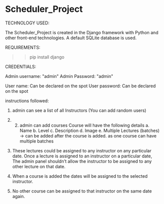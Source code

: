 # Scheduler_Project

TECHNOLOGY USED:

The Scheduler_Project is created in the Django framework with Python and other front-end technologies.
A default SQLite database is used.

REQUIREMENTS:

>> pip install django

CREDENTIALS:

Admin username: "admin"
Admin Password: "admin"

User name: Can be declared on the spot
User password: Can be declared on the spot


instructions followed:
1. admin can see a list of all Instructors (You can add random users)
2.  2. admin can add courses Course will have the following details
        a. Name
        b. Level
        c. Description
        d. Image
        e. Multiple Lectures (batches) -> can be added after the course is added. as one course can have multiple batches 
 
3. These lectures could be assigned to any instructor on any particular date. Once a lecture is assigned to an instructor on a particular date, The admin panel shouldn’t allow the instructor to be assigned to any other lecture on that date.
4. When a course is added the dates will be assigned to the selected instructor.
5. No other course can be assigned to that instructor on the same date again.
